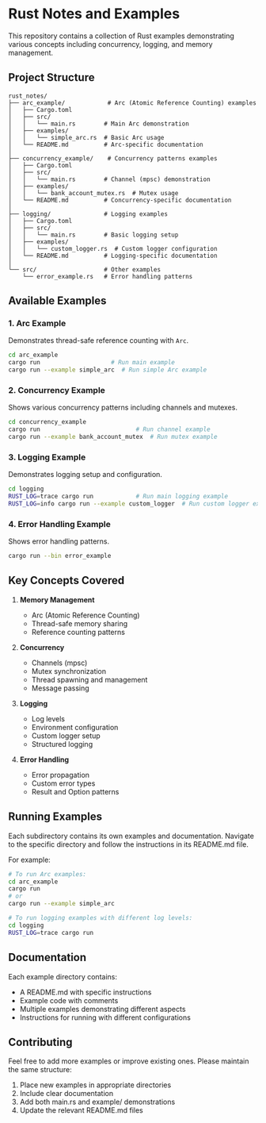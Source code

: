 # Rust Notes and Examples

This repository contains a collection of Rust examples demonstrating various concepts including concurrency, logging, and memory management.

## Project Structure

```
rust_notes/
├── arc_example/            # Arc (Atomic Reference Counting) examples
│   ├── Cargo.toml
│   ├── src/
│   │   └── main.rs        # Main Arc demonstration
│   ├── examples/
│   │   └── simple_arc.rs  # Basic Arc usage
│   └── README.md          # Arc-specific documentation
│
├── concurrency_example/    # Concurrency patterns examples
│   ├── Cargo.toml
│   ├── src/
│   │   └── main.rs        # Channel (mpsc) demonstration
│   ├── examples/
│   │   └── bank_account_mutex.rs  # Mutex usage
│   └── README.md          # Concurrency-specific documentation
│
├── logging/               # Logging examples
│   ├── Cargo.toml
│   ├── src/
│   │   └── main.rs        # Basic logging setup
│   ├── examples/
│   │   └── custom_logger.rs  # Custom logger configuration
│   └── README.md          # Logging-specific documentation
│
└── src/                   # Other examples
    └── error_example.rs   # Error handling patterns
```

## Available Examples

### 1. Arc Example
Demonstrates thread-safe reference counting with `Arc`.
```bash
cd arc_example
cargo run                    # Run main example
cargo run --example simple_arc  # Run simple Arc example
```

### 2. Concurrency Example
Shows various concurrency patterns including channels and mutexes.
```bash
cd concurrency_example
cargo run                           # Run channel example
cargo run --example bank_account_mutex  # Run mutex example
```

### 3. Logging Example
Demonstrates logging setup and configuration.
```bash
cd logging
RUST_LOG=trace cargo run            # Run main logging example
RUST_LOG=info cargo run --example custom_logger  # Run custom logger example
```

### 4. Error Handling Example
Shows error handling patterns.
```bash
cargo run --bin error_example
```

## Key Concepts Covered

1. **Memory Management**
   - Arc (Atomic Reference Counting)
   - Thread-safe memory sharing
   - Reference counting patterns

2. **Concurrency**
   - Channels (mpsc)
   - Mutex synchronization
   - Thread spawning and management
   - Message passing

3. **Logging**
   - Log levels
   - Environment configuration
   - Custom logger setup
   - Structured logging

4. **Error Handling**
   - Error propagation
   - Custom error types
   - Result and Option patterns

## Running Examples

Each subdirectory contains its own examples and documentation. Navigate to the specific directory and follow the instructions in its README.md file.

For example:
```bash
# To run Arc examples:
cd arc_example
cargo run
# or
cargo run --example simple_arc

# To run logging examples with different log levels:
cd logging
RUST_LOG=trace cargo run
```

## Documentation

Each example directory contains:
- A README.md with specific instructions
- Example code with comments
- Multiple examples demonstrating different aspects
- Instructions for running with different configurations

## Contributing

Feel free to add more examples or improve existing ones. Please maintain the same structure:
1. Place new examples in appropriate directories
2. Include clear documentation
3. Add both main.rs and example/ demonstrations
4. Update the relevant README.md files